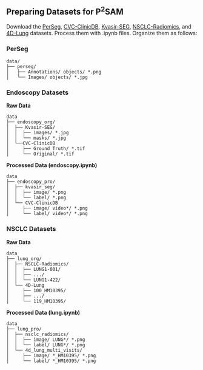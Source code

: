 ## Preparing Datasets for P<sup>2</sup>SAM

Download the 
[PerSeg](https://drive.google.com/file/d/18TbrwhZtAPY5dlaoEqkPa5h08G9Rjcio/view), 
[CVC-ClinicDB](https://polyp.grand-challenge.org/CVCClinicDB/), 
[Kvasir-SEG](https://datasets.simula.no/kvasir-seg/), 
[NSCLC-Radiomics](https://www.cancerimagingarchive.net/collection/nsclc-radiomics/), 
and [4D-Lung](https://www.cancerimagingarchive.net/collection/4d-lung/) 
datasets. 
Process them with .ipynb files.
Organize them as follows:

### PerSeg
```
data/
├── perseg/
│   ├── Annotations/ objects/ *.png
│   └── Images/ objects/ *.jpg
```

### Endoscopy Datasets

**Raw Data**
```
data
├── endoscopy_org/
│  ├── Kvasir-SEG/
│  │  ├── images/ *.jpg
│  │  └── masks/ *.jpg
│  └──CVC-ClinicDB
│     ├── Ground Truth/ *.tif
│     └── Original/ *.tif
```

**Processed Data (endoscopy.ipynb)**
```
data
├── endoscopy_pro/
│  ├── kvasir_seg/
│  │  ├── image/ *.png
│  │  └── label/ *.png
│  └── CVC-ClinicDB
│     ├── image/ video*/ *.png
│     └── label/ video*/ *.png
```

### NSCLC Datasets

**Raw Data**
```
data
├── lung_org/
│  ├── NSCLC-Radiomics/
│  │  ├── LUNG1-001/
│  │  ├── .../
│  │  └── LUNG1-422/
│  └── 4D-Lung
│     ├── 100_HM10395/
│     ├── .../
│     └── 119_HM10395/
```

**Processed Data (lung.ipynb)**
```
data
├── lung_pro/
│  ├── nsclc_radiomics/
│  │  ├── image/ LUNG*/ *.png
│  │  └── label/ LUNG*/ *.png
│  └── 4d_lung_multi_visits/
│     ├── image/ *_HM10395/ *.png
│     └── label/ *_HM10395/ *.png
```
